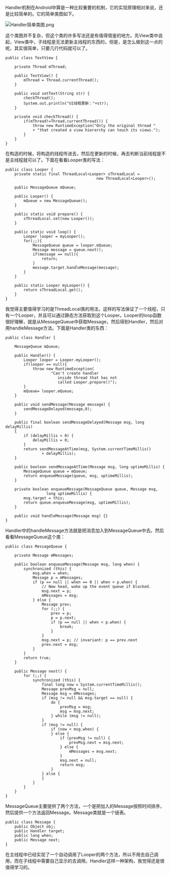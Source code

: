 Handler机制在Android中算是一种比较重要的机制，它的实现原理相对来说，还是比较简单的。它的简单类图如下。

![Handler简单类图.png](https://upload-images.jianshu.io/upload_images/10373084-da0b6a952b0eebd8.png?imageMogr2/auto-orient/strip%7CimageView2/2/w/1240)

这个类图并不复杂，但这个类的许多写法还是有值得借鉴的地方。先View类中说起，View类中，子线程是无法更新主线程的东西的，但是，是怎么做到这一点的呢，其实很简单，只要几行代码就可以了。
```
public class TextView {
	
	private Thread mThread;
	
	public TextView() {
		mThread = Thread.currentThread();
	}
	
	public void setText(String str) {
		checkThread();
		System.out.println("UI线程更新："+str);
	}

	private void checkThread() {
		if(mThread!=Thread.currentThread()) {
			throw new RuntimeException("Only the original thread "
			+ "that created a view hierarchy can touch its views.");
		}
	}
}
```

在构造的时候，将构造的线程传进去，然后在更新的时候，再去判断当前线程是不是主线程就可以了。下面在看看Looper类的写法：
```
public class Looper {
	private static final ThreadLocal<Looper> sThreadLocal = 
                                        new ThreadLocal<Looper>();
	
	public MessageQueue mQueue;
	
	public Looper() {
		mQueue = new MessageQueue();
	}
	
	public static void prepare() {
        sThreadLocal.set(new Looper());
	}

	public static void loop() {
		Looper looper = myLooper();
		for(;;){
			MessageQueue queue = looper.mQueue;
			Message message = queue.next();
			if(message == null){
				return;
			}
			message.target.handleMessage(message);
		}
	}

	public static Looper myLooper() {
		return sThreadLocal.get();
	}	
}
```
我觉得主要值得学习的是ThreadLocal类的用法，这样的写法保证了一个线程，只有一个Looper，并且可以通过静态方法获取到这个Looper。Looper的loop函数很好理解，就是从MessageQueue中获取Message，然后得到Handler，然后对用handleMessage方法。下面是Handler类的东西：
```
public class Handler {

	MessageQueue mQueue;
	
	public Handler() {
		Looper looper = Looper.myLooper();
		if(looper == null){
			throw new RuntimeException(
	                "Can't create handler 
                       inside thread that has not                 
                       called Looper.prepare()");
		}
		mQueue= looper.mQueue;
	}
	
	public void sendMessage(Message message) {
		sendMessageDelayed(message,0);
	}
	
	public final boolean sendMessageDelayed(Message msg, long delayMillis)
    {
        if (delayMillis < 0) {
            delayMillis = 0;
        }
        return sendMessageAtTime(msg, System.currentTimeMillis() 
                + delayMillis);
    }
	
	public boolean sendMessageAtTime(Message msg, long uptimeMillis) {
        MessageQueue queue = mQueue;
        return enqueueMessage(queue, msg, uptimeMillis);
    }
	
	private boolean enqueueMessage(MessageQueue queue, Message msg, 
                  long uptimeMillis) {
        msg.target = this;
        return queue.enqueueMessage(msg, uptimeMillis);
    }
	
	public void handleMessage(Message msg) {}
}
```
Handler中的handleMessage方法就是把消息加入到MessageQueue中去。然后看看MessageQueue这个类：
```
public class MessageQueue {

	private Message mMessages;

	public boolean enqueueMessage(Message msg, long when) {
		synchronized (this) {
			msg.when = when;
			Message p = mMessages;
			if (p == null || when == 0 || when < p.when) {
				// New head, wake up the event queue if blocked.
				msg.next = p;
				mMessages = msg;
			} else {
				Message prev;
				for (;;) {
					prev = p;
					p = p.next;
					if (p == null || when < p.when) {
						break;
					}
				}
				msg.next = p; // invariant: p == prev.next
				prev.next = msg;
			}
		}
		return true;
	}

	public Message next() {
		for (;;) {
			synchronized (this) {
				final long now = System.currentTimeMillis();
				Message prevMsg = null;
				Message msg = mMessages;
				if (msg != null && msg.target == null) {
					do {
						prevMsg = msg;
						msg = msg.next;
					} while (msg != null);
				}
				if (msg != null) {
					if (now < msg.when) {
					} else {
						if (prevMsg != null) {
							prevMsg.next = msg.next;
						} else {
							mMessages = msg.next;
						}
						msg.next = null;
						return msg;
					}
				} else {
				}
			}
		}
	}
}
```
MessageQueue主要提供了两个方法，一个是把加入的Message按照时间排序，然后提供一个方法返回Message。Message类就是一个链表。
```
public class Message {
	public Object obj;
	public Handler target;
	public long when;
	public Message next;
}
```
在主线程中已经实现了一个自动调用了Looper的两个方法，所以不用去自己调用，而在子线程中需要自己显示的去调用。Handler这样一种架构，我觉得还是很值得学习的。

